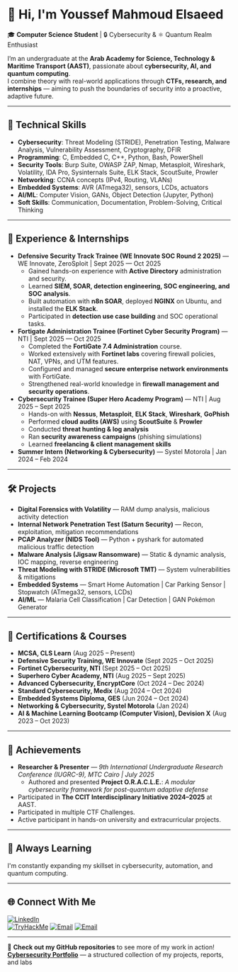 # 👋 Hi, I'm Youssef Mahmoud Elsaeed  

🎓 **Computer Science Student** | 🔒 Cybersecurity & ⚛ Quantum Realm Enthusiast  

I’m an undergraduate at the **Arab Academy for Science, Technology & Maritime Transport (AAST)**, passionate about **cybersecurity, AI, and quantum computing**.  
I combine theory with real-world applications through **CTFs, research, and internships** — aiming to push the boundaries of security into a proactive, adaptive future.  

---

## 🧠 Technical Skills  

- **Cybersecurity**: Threat Modeling (STRIDE), Penetration Testing, Malware Analysis, Vulnerability Assessment, Cryptography, DFIR  
- **Programming**: C, Embedded C, C++, Python, Bash, PowerShell  
- **Security Tools**: Burp Suite, OWASP ZAP, Nmap, Metasploit, Wireshark, Volatility, IDA Pro, Sysinternals Suite, ELK Stack, ScoutSuite, Prowler  
- **Networking**: CCNA concepts (IPv4, Routing, VLANs)  
- **Embedded Systems**: AVR (ATmega32), sensors, LCDs, actuators  
- **AI/ML**: Computer Vision, GANs, Object Detection (Jupyter, Python)  
- **Soft Skills**: Communication, Documentation, Problem-Solving, Critical Thinking  

---

## 💼 Experience & Internships  
  
- **Defensive Security Track Trainee (WE Innovate SOC Round 2 2025)** — WE Innovate, ZeroSploit | Sept 2025 — Oct 2025  
  - Gained hands-on experience with **Active Directory** administration and security.  
  - Learned **SIEM, SOAR, detection engineering, SOC engineering, and SOC analysis**.  
  - Built automation with **n8n SOAR**, deployed **NGINX** on Ubuntu, and installed the **ELK Stack**.  
  - Participated in **detection use case building** and SOC operational tasks.  
- **Fortigate Administration Trainee (Fortinet Cyber Security Program)** — NTI | Sept 2025 — Oct 2025  
  - Completed the **FortiGate 7.4 Administration** course.  
  - Worked extensively with **Fortinet labs** covering firewall policies, NAT, VPNs, and UTM features.  
  - Configured and managed **secure enterprise network environments** with FortiGate.  
  - Strengthened real-world knowledge in **firewall management and security operations**. 
- **Cybersecurity Trainee (Super Hero Academy Program)** — NTI | Aug 2025 – Sept 2025  
  - Hands-on with **Nessus**, **Metasploit**, **ELK Stack**, **Wireshark**, **GoPhish**  
  - Performed **cloud audits (AWS)** using **ScoutSuite** & **Prowler**  
  - Conducted **threat hunting & log analysis**  
  - Ran **security awareness campaigns** (phishing simulations)  
  - Learned **freelancing & client management skills**  
- **Summer Intern (Networking & Cybersecurity)** — Systel Motorola | Jan 2024 – Feb 2024  

---

## 🛠 Projects  

- **Digital Forensics with Volatility** — RAM dump analysis, malicious activity detection  
- **Internal Network Penetration Test (Saturn Security)** — Recon, exploitation, mitigation recommendations  
- **PCAP Analyzer (NIDS Tool)** — Python + pyshark for automated malicious traffic detection  
- **Malware Analysis (Jigsaw Ransomware)** — Static & dynamic analysis, IOC mapping, reverse engineering  
- **Threat Modeling with STRIDE (Microsoft TMT)** — System vulnerabilities & mitigations  
- **Embedded Systems** — Smart Home Automation | Car Parking Sensor | Stopwatch (ATmega32, sensors, LCDs)  
- **AI/ML** — Malaria Cell Classification | Car Detection | GAN Pokémon Generator  

---

## 📜 Certifications & Courses  

- **MCSA, CLS Learn** (Aug 2025 – Present)
- **Defensive Security Training, WE Innovate** (Sept 2025 – Oct 2025)
- **Fortinet Cybersecurity, NTI** (Sept 2025 – Oct 2025)
- **Superhero Cyber Academy, NTI** (Aug 2025 – Sept 2025)  
- **Advanced Cybersecurity, EncryptCore** (Oct 2024 – Dec 2024)  
- **Standard Cybersecurity, Medix** (Aug 2024 – Oct 2024)  
- **Embedded Systems Diploma, GES** (Jun 2024 – Oct 2024)  
- **Networking & Cybersecurity, Systel Motorola** (Jan 2024)  
- **AI & Machine Learning Bootcamp (Computer Vision), Devision X** (Aug 2023 – Oct 2023)

---

## 🏅 Achievements

- **Researcher & Presenter** — *9th International Undergraduate Research Conference (IUGRC-9), MTC Cairo | July 2025*  
  - Authored and presented **Project O.R.A.C.L.E.**: *A modular cybersecurity framework for post-quantum adaptive defense*  
- Participated in **The CCIT Interdisciplinary Initiative 2024–2025** at AAST.
- Participated in multiple CTF Challenges.
- Active participant in hands-on university and extracurricular projects.

---

## 🌱 Always Learning

I'm constantly expanding my skillset in cybersecurity, automation, and quantum computing.

---

## 🌐 Connect With Me

[![LinkedIn](https://img.shields.io/badge/LinkedIn-0077B5?style=flat&logo=linkedin&logoColor=white)](https://www.linkedin.com/in/youssef-mahmoud-423525237/)  
[![TryHackMe](https://img.shields.io/badge/TryHackMe-212C42?style=flat&logo=tryhackme&logoColor=red)](https://tryhackme.com/p/ozark21)
[![Email](https://img.shields.io/badge/Email-D14836?style=flat&logo=gmail&logoColor=white)](mailto:elsaeed.youssef21@gmail.com)
[![Email](https://img.shields.io/badge/Email-D14836?style=flat&logo=gmail&logoColor=white)](mailto:dodger.troll852@gmail.com)

---

🧩 **Check out my GitHub repositories** to see more of my work in action!
[**Cybersecurity Portfolio**](https://github.com/Youssefelsaeed/Cybersecurity-Portfolio) — a structured collection of my projects, reports, and labs
